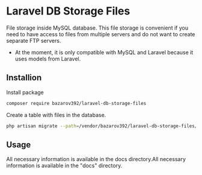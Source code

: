 # Laravel DB Storage Files
<p>File storage inside MySQL database. This file storage is convenient if you need to have access to files from multiple servers and do not want to create separate FTP servers.</p>

* At the moment, it is only compatible with MySQL and Laravel because it uses models from Laravel.

## Installion 

Install package
```bash
composer require bazarov392/laravel-db-storage-files
```
Create a table with files in the database.
```bash
php artisan migrate --path=/vendor/bazarov392/laravel-db-storage-files/migrations
```

## Usage

All necessary information is available in the docs directory.All necessary information is available in the "docs" directory.

